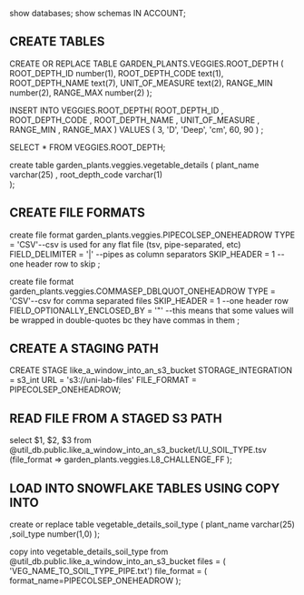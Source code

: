 show databases;
show schemas IN ACCOUNT;

## CREATE TABLES

CREATE OR REPLACE TABLE GARDEN_PLANTS.VEGGIES.ROOT_DEPTH (
 ROOT_DEPTH_ID number(1),
 ROOT_DEPTH_CODE text(1),
 ROOT_DEPTH_NAME text(7),
 UNIT_OF_MEASURE text(2),
 RANGE_MIN number(2),
 RANGE_MAX number(2)
);

INSERT INTO VEGGIES.ROOT_DEPTH(
	ROOT_DEPTH_ID ,
	ROOT_DEPTH_CODE ,
	ROOT_DEPTH_NAME ,
	UNIT_OF_MEASURE ,
	RANGE_MIN ,
	RANGE_MAX 
)
VALUES
(
    3,
    'D',
    'Deep',
    'cm',
    60,
    90
)
;

SELECT * FROM VEGGIES.ROOT_DEPTH;

create table garden_plants.veggies.vegetable_details
(
plant_name varchar(25)
, root_depth_code varchar(1)    
);

## CREATE FILE FORMATS
create file format garden_plants.veggies.PIPECOLSEP_ONEHEADROW 
    TYPE = 'CSV'--csv is used for any flat file (tsv, pipe-separated, etc)
    FIELD_DELIMITER = '|' --pipes as column separators
    SKIP_HEADER = 1 --one header row to skip
    ;

create file format garden_plants.veggies.COMMASEP_DBLQUOT_ONEHEADROW 
    TYPE = 'CSV'--csv for comma separated files
    SKIP_HEADER = 1 --one header row  
    FIELD_OPTIONALLY_ENCLOSED_BY = '"' --this means that some values will be wrapped in double-quotes bc they have commas in them
    ;

## CREATE A STAGING PATH

CREATE STAGE like_a_window_into_an_s3_bucket
  STORAGE_INTEGRATION = s3_int
  URL = 's3://uni-lab-files'
  FILE_FORMAT = PIPECOLSEP_ONEHEADROW;
  
## READ FILE FROM A STAGED S3 PATH

select $1, $2, $3
from @util_db.public.like_a_window_into_an_s3_bucket/LU_SOIL_TYPE.tsv
(file_format => garden_plants.veggies.L8_CHALLENGE_FF );
 
## LOAD INTO SNOWFLAKE TABLES USING COPY INTO
 
create or replace table vegetable_details_soil_type
( plant_name varchar(25)
 ,soil_type number(1,0)
);

copy into vegetable_details_soil_type
from @util_db.public.like_a_window_into_an_s3_bucket
files = ( 'VEG_NAME_TO_SOIL_TYPE_PIPE.txt')
file_format = ( format_name=PIPECOLSEP_ONEHEADROW );
